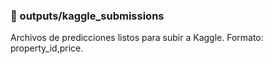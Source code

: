 ### 📂 outputs/kaggle_submissions
Archivos de predicciones listos para subir a Kaggle. Formato: property_id,price.
